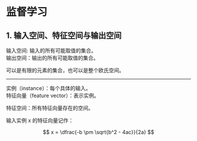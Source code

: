 # 监督学习

## 1. 输入空间、特征空间与输出空间
输入空间: 输入的所有可能取值的集合。  
输出空间：输出的所有可能取值的集合。

可以是有限的元素的集合，也可以是整个欧氏空间。

---

实例（instance）：每个具体的输入。  
特征向量（feature vector）：表示实例。  

特征空间：所有特征向量存在的空间。

输入实例 x 的特征向量记作：

$$ x = \dfrac{-b \pm \sqrt{b^2 - 4ac}}{2a} $$





<script type="text/javascript" async
  src="https://cdnjs.cloudflare.com/ajax/libs/mathjax/2.7.2/MathJax.js?config=TeX-MML-AM_CHTML">
</script>










